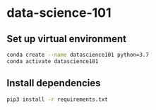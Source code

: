 # data-science-101

## Set up virtual environment

```bash
conda create --name datascience101 python=3.7
conda activate datascience101
```

## Install dependencies

```bash
pip3 install -r requirements.txt
```
